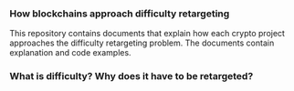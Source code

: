 ### How blockchains approach difficulty retargeting

This repository contains documents that explain how each crypto project approaches the difficulty retargeting problem.
The documents contain explanation and code examples. 

### What is difficulty? Why does it have to be retargeted?
